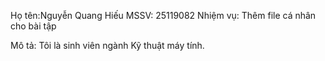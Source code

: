Họ tên:Nguyễn Quang Hiếu
MSSV: 25119082
Nhiệm vụ: Thêm file cá nhân cho bài tập

Mô tả: Tôi là sinh viên ngành Kỹ thuật máy tính.

